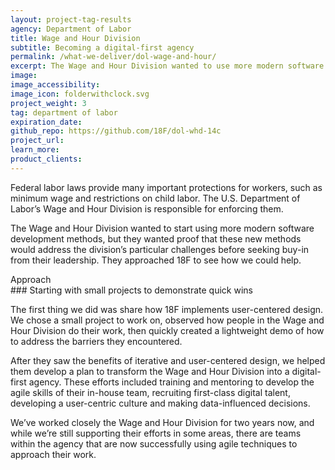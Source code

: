 ```yaml
---
layout: project-tag-results
agency: Department of Labor
title: Wage and Hour Division
subtitle: Becoming a digital-first agency
permalink: /what-we-deliver/dol-wage-and-hour/
excerpt: The Wage and Hour Division wanted to use more modern software development methods, but they wanted proof these methods would address their particular challenges.
image: 
image_accessibility: 
image_icon: folderwithclock.svg
project_weight: 3
tag: department of labor
expiration_date:
github_repo: https://github.com/18F/dol-whd-14c
project_url:
learn_more:
product_clients:
---
```


Federal labor laws provide many important protections for workers, such
as minimum wage and restrictions on child labor. The U.S. Department of
Labor’s Wage and Hour Division is responsible for enforcing them.

The Wage and Hour Division wanted to start using more modern software
development methods, but they wanted proof that these new methods would
address the division’s particular challenges before seeking buy-in from
their leadership. They approached 18F to see how we could help.

<div class="small-caps">Approach</div>
### Starting with small projects to demonstrate quick wins

The first thing we did was share how 18F implements user-centered
design. We chose a small project to work on, observed how people in the
Wage and Hour Division do their work, then quickly created a lightweight
demo of how to address the barriers they encountered.

After they saw the benefits of iterative and user-centered design, we
helped them develop a plan to transform the Wage and Hour Division into
a digital-first agency. These efforts included training and mentoring to
develop the agile skills of their in-house team, recruiting first-class
digital talent, developing a user-centric culture and making
data-influenced decisions.

We’ve worked closely the Wage and Hour Division for two years now, and
while we’re still supporting their efforts in some areas, there are
teams within the agency that are now successfully using agile techniques
to approach their work.

